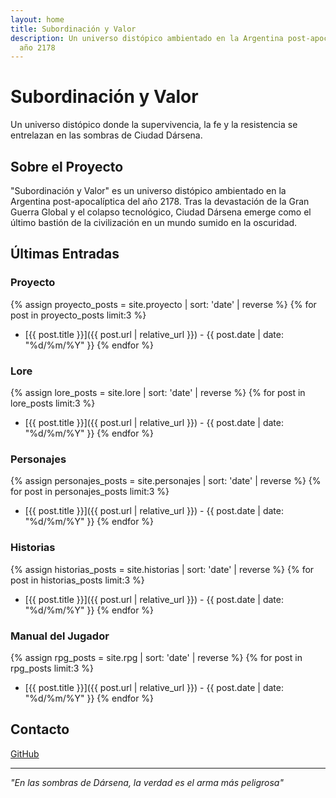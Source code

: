```yaml
---
layout: home
title: Subordinación y Valor
description: Un universo distópico ambientado en la Argentina post-apocalíptica del
  año 2178
---
```



# Subordinación y Valor

Un universo distópico donde la supervivencia, la fe y la resistencia se entrelazan en las sombras de Ciudad Dársena.

## Sobre el Proyecto

"Subordinación y Valor" es un universo distópico ambientado en la Argentina post-apocalíptica del año 2178. Tras la devastación de la Gran Guerra Global y el colapso tecnológico, Ciudad Dársena emerge como el último bastión de la civilización en un mundo sumido en la oscuridad.

## Últimas Entradas

### Proyecto
{% assign proyecto_posts = site.proyecto | sort: 'date' | reverse %}
{% for post in proyecto_posts limit:3 %}
- [{{ post.title }}]({{ post.url | relative_url }}) - {{ post.date | date: "%d/%m/%Y" }}
{% endfor %}

### Lore
{% assign lore_posts = site.lore | sort: 'date' | reverse %}
{% for post in lore_posts limit:3 %}
- [{{ post.title }}]({{ post.url | relative_url }}) - {{ post.date | date: "%d/%m/%Y" }}
{% endfor %}

### Personajes
{% assign personajes_posts = site.personajes | sort: 'date' | reverse %}
{% for post in personajes_posts limit:3 %}
- [{{ post.title }}]({{ post.url | relative_url }}) - {{ post.date | date: "%d/%m/%Y" }}
{% endfor %}

### Historias
{% assign historias_posts = site.historias | sort: 'date' | reverse %}
{% for post in historias_posts limit:3 %}
- [{{ post.title }}]({{ post.url | relative_url }}) - {{ post.date | date: "%d/%m/%Y" }}
{% endfor %}

### Manual del Jugador
{% assign rpg_posts = site.rpg | sort: 'date' | reverse %}
{% for post in rpg_posts limit:3 %}
- [{{ post.title }}]({{ post.url | relative_url }}) - {{ post.date | date: "%d/%m/%Y" }}
{% endfor %}

## Contacto

[GitHub](https://github.com/kodexArg/universo-syv)

---

*"En las sombras de Dársena, la verdad es el arma más peligrosa"* 